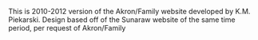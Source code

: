 This is 2010-2012 version of the Akron/Family website developed by K.M. Piekarski. Design based off of the Sunaraw website of the same time period, per request of Akron/Family
